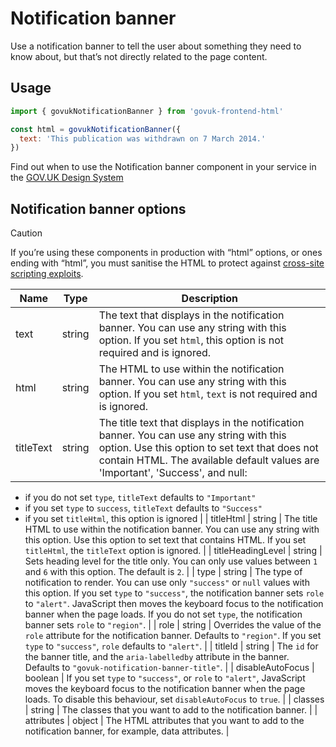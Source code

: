 # Notification banner

Use a notification banner to tell the user about something they need to know about, but that’s not directly related to the page content.

## Usage

```javascript
import { govukNotificationBanner } from 'govuk-frontend-html'

const html = govukNotificationBanner({
  text: 'This publication was withdrawn on 7 March 2014.'
})
```

Find out when to use the Notification banner component in your service in the [GOV.UK Design System](https://design-system.service.gov.uk/components/notification-banner/)

## Notification banner options

> [!CAUTION]
> If you’re using these components in production with “html” options, or ones ending with “html”, you must sanitise the HTML to protect against [cross-site scripting exploits](https://developer.mozilla.org/en-US/docs/Glossary/Cross-site_scripting).

| Name | Type | Description |
| ---- | ---- | ----------- |
| text | string | The text that displays in the notification banner. You can use any string with this option. If you set `html`, this option is not required and is ignored. |
| html | string | The HTML to use within the notification banner. You can use any string with this option. If you set `html`, `text` is not required and is ignored. |
| titleText | string | The title text that displays in the notification banner. You can use any string with this option. Use this option to set text that does not contain HTML. The available default values are 'Important', 'Success', and null:
- if you do not set `type`, `titleText` defaults to `"Important"`
- if you set `type` to `success`, `titleText` defaults to `"Success"`
- if you set `titleHtml`, this option is ignored
 |
| titleHtml | string | The title HTML to use within the notification banner. You can use any string with this option. Use this option to set text that contains HTML. If you set `titleHtml`, the `titleText` option is ignored. |
| titleHeadingLevel | string | Sets heading level for the title only. You can only use values between `1` and `6` with this option. The default is `2`. |
| type | string | The type of notification to render. You can use only `"success"` or `null` values with this option. If you set `type` to `"success"`, the notification banner sets `role` to `"alert"`. JavaScript then moves the keyboard focus to the notification banner when the page loads. If you do not set `type`, the notification banner sets `role` to `"region"`. |
| role | string | Overrides the value of the `role` attribute for the notification banner. Defaults to `"region"`. If you set `type` to `"success"`, `role` defaults to `"alert"`. |
| titleId | string | The `id` for the banner title, and the `aria-labelledby` attribute in the banner. Defaults to `"govuk-notification-banner-title"`. |
| disableAutoFocus | boolean | If you set `type` to `"success"`, or `role` to `"alert"`, JavaScript moves the keyboard focus to the notification banner when the page loads. To disable this behaviour, set `disableAutoFocus` to `true`. |
| classes | string | The classes that you want to add to the notification banner. |
| attributes | object | The HTML attributes that you want to add to the notification banner, for example, data attributes. |
